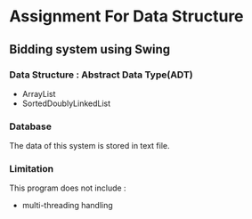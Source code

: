 # Assignment For Data Structure

## Bidding system using Swing

### Data Structure : Abstract Data Type(ADT)
- ArrayList
- SortedDoublyLinkedList

### Database
The data of this system is stored in text file.

### Limitation
This program does not include :
- multi-threading handling
